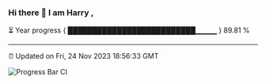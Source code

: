 ### Hi there 👋 I am Harry , 

⏳ Year progress { ██████████████████████████▁▁▁▁ } 89.81 %

---

⏰ Updated on Fri, 24 Nov 2023 18:56:33 GMT

![Progress Bar CI](https://github.com/duykhang68/duykhang68/workflows/Progress%20Bar%20CI/badge.svg)
